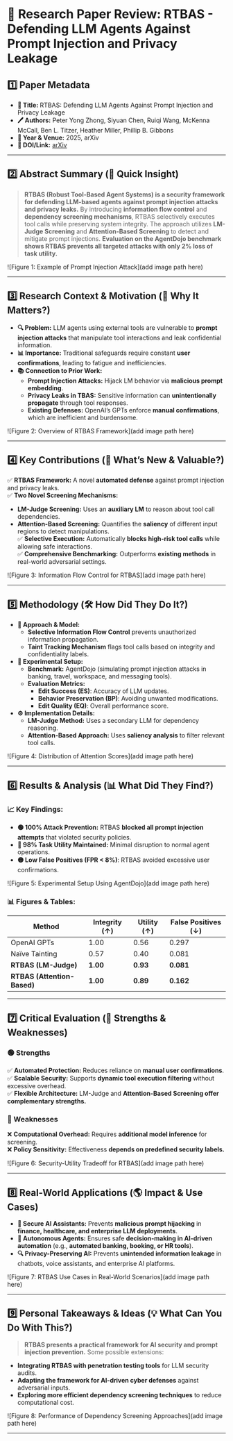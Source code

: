 # 📑 **Research Paper Review: RTBAS - Defending LLM Agents Against Prompt Injection and Privacy Leakage**

## **1️⃣ Paper Metadata**
- **📌 Title:** RTBAS: Defending LLM Agents Against Prompt Injection and Privacy Leakage  
- **🖊️ Authors:** Peter Yong Zhong, Siyuan Chen, Ruiqi Wang, McKenna McCall, Ben L. Titzer, Heather Miller, Phillip B. Gibbons  
- **📅 Year & Venue:** 2025, arXiv  
- **🔗 DOI/Link:** [arXiv](https://arxiv.org/abs/2502.08966)

---

## **2️⃣ Abstract Summary (🔎 Quick Insight)**
> **RTBAS (Robust Tool-Based Agent Systems) is a security framework for defending LLM-based agents against prompt injection attacks and privacy leaks.** By introducing **information flow control** and **dependency screening mechanisms**, RTBAS selectively executes tool calls while preserving system integrity. The approach utilizes **LM-Judge Screening** and **Attention-Based Screening** to detect and mitigate prompt injections. **Evaluation on the AgentDojo benchmark shows RTBAS prevents all targeted attacks with only 2% loss of task utility.**

![Figure 1: Example of Prompt Injection Attack](add image path here)

---

## **3️⃣ Research Context & Motivation (🧐 Why It Matters?)**
- **🔍 Problem:** LLM agents using external tools are vulnerable to **prompt injection attacks** that manipulate tool interactions and leak confidential information.
- **📊 Importance:** Traditional safeguards require constant **user confirmations**, leading to fatigue and inefficiencies.
- **📚 Connection to Prior Work:**
  - **Prompt Injection Attacks:** Hijack LM behavior via **malicious prompt embedding**.
  - **Privacy Leaks in TBAS:** Sensitive information can **unintentionally propagate** through tool responses.
  - **Existing Defenses:** OpenAI’s GPTs enforce **manual confirmations**, which are inefficient and burdensome.

![Figure 2: Overview of RTBAS Framework](add image path here)

---

## **4️⃣ Key Contributions (🚀 What’s New & Valuable?)**
✅ **RTBAS Framework:** A novel **automated defense** against prompt injection and privacy leaks.  
✅ **Two Novel Screening Mechanisms:**
   - **LM-Judge Screening:** Uses an **auxiliary LM** to reason about tool call dependencies.
   - **Attention-Based Screening:** Quantifies the **saliency** of different input regions to detect manipulations.  
✅ **Selective Execution:** Automatically **blocks high-risk tool calls** while allowing safe interactions.  
✅ **Comprehensive Benchmarking:** Outperforms **existing methods** in real-world adversarial settings.

![Figure 3: Information Flow Control for RTBAS](add image path here)

---

## **5️⃣ Methodology (🛠️ How Did They Do It?)**
- **📝 Approach & Model:**
  - **Selective Information Flow Control** prevents unauthorized information propagation.
  - **Taint Tracking Mechanism** flags tool calls based on integrity and confidentiality labels.
- **🧪 Experimental Setup:**
  - **Benchmark:** AgentDojo (simulating prompt injection attacks in banking, travel, workspace, and messaging tools).  
  - **Evaluation Metrics:**
    - **Edit Success (ES)**: Accuracy of LLM updates.
    - **Behavior Preservation (BP)**: Avoiding unwanted modifications.
    - **Edit Quality (EQ)**: Overall performance score.
- **⚙️ Implementation Details:**
  - **LM-Judge Method:** Uses a secondary LLM for dependency reasoning.
  - **Attention-Based Approach:** Uses **saliency analysis** to filter relevant tool calls.

![Figure 4: Distribution of Attention Scores](add image path here)

---

## **6️⃣ Results & Analysis (📊 What Did They Find?)**
### **📈 Key Findings:**
- **🟢 100% Attack Prevention:** RTBAS **blocked all prompt injection attempts** that violated security policies.
- **🔵 98% Task Utility Maintained:** Minimal disruption to normal agent operations.
- **🟡 Low False Positives (FPR < 8%)**: RTBAS avoided excessive user confirmations.

![Figure 5: Experimental Setup Using AgentDojo](add image path here)

### **📊 Figures & Tables:**
| **Method** | **Integrity (↑)** | **Utility (↑)** | **False Positives (↓)** |
|------------|-----------------|-----------------|------------------|
| OpenAI GPTs  | 1.00  | 0.56 | 0.297 |
| Naïve Tainting  | 0.57  | 0.40 | 0.081 |
| **RTBAS (LM-Judge)** | **1.00**  | **0.93** | **0.081** |
| **RTBAS (Attention-Based)** | **1.00**  | **0.89** | **0.162** |

---

## **7️⃣ Critical Evaluation (🧐 Strengths & Weaknesses)**
### **🟢 Strengths**
✅ **Automated Protection:** Reduces reliance on **manual user confirmations**.  
✅ **Scalable Security:** Supports **dynamic tool execution filtering** without excessive overhead.  
✅ **Flexible Architecture:** LM-Judge and **Attention-Based Screening offer complementary strengths.**

### **🔴 Weaknesses**
❌ **Computational Overhead:** Requires **additional model inference** for screening.  
❌ **Policy Sensitivity:** Effectiveness **depends on predefined security labels.**  

![Figure 6: Security-Utility Tradeoff for RTBAS](add image path here)

---

## **8️⃣ Real-World Applications (🌎 Impact & Use Cases)**
- **🏢 Secure AI Assistants:** Prevents **malicious prompt hijacking** in **finance, healthcare, and enterprise LLM deployments**.
- **🤖 Autonomous Agents:** Ensures safe **decision-making in AI-driven automation** (e.g., **automated banking, booking, or HR tools**).
- **🔍 Privacy-Preserving AI:** Prevents **unintended information leakage** in chatbots, voice assistants, and enterprise AI platforms.

![Figure 7: RTBAS Use Cases in Real-World Scenarios](add image path here)

---

## **9️⃣ Personal Takeaways & Ideas (💡 What Can You Do With This?)**
> **RTBAS presents a practical framework for AI security and prompt injection prevention.** Some possible extensions:
- **Integrating RTBAS with penetration testing tools** for LLM security audits.
- **Adapting the framework for AI-driven cyber defenses** against adversarial inputs.
- **Exploring more efficient dependency screening techniques** to reduce computational cost.

![Figure 8: Performance of Dependency Screening Approaches](add image path here)

---
